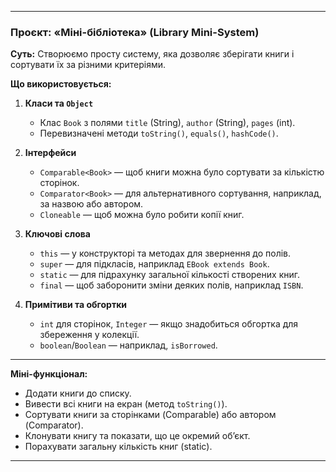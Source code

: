 


---

### **Проєкт: «Міні-бібліотека» (Library Mini-System)**

**Суть:**
Створюємо просту систему, яка дозволяє зберігати книги і сортувати їх за різними критеріями.

**Що використовується:**

1. **Класи та `Object`**

    *  Клас `Book` з полями `title` (String), `author` (String), `pages` (int).
    *  Перевизначені методи `toString()`, `equals()`, `hashCode()`.

2. **Інтерфейси**

    * `Comparable<Book>` — щоб книги можна було сортувати за кількістю сторінок.
    * `Comparator<Book>` — для альтернативного сортування, наприклад, за назвою або автором.
    * `Cloneable` — щоб можна було робити копії книг.

3. **Ключові слова**

    * `this` — у конструкторі та методах для звернення до полів.
    * `super` — для підкласів, наприклад `EBook extends Book`.
    * `static` — для підрахунку загальної кількості створених книг.
    * `final` — щоб заборонити зміни деяких полів, наприклад `ISBN`.

4. **Примітиви та обгортки**

    * `int` для сторінок, `Integer` — якщо знадобиться обгортка для збереження у колекції.
    * `boolean`/`Boolean` — наприклад, `isBorrowed`.

---

**Міні-функціонал:**

* Додати книги до списку.
* Вивести всі книги на екран (метод `toString()`).
* Сортувати книги за сторінками (Comparable) або автором (Comparator).
* Клонувати книгу та показати, що це окремий об’єкт.
* Порахувати загальну кількість книг (static).

---

